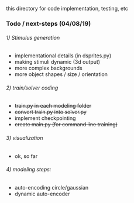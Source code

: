 this directory for code implementation, testing, etc

### Todo / next-steps (04/08/19)

###### 1) Stimulus generation


- implementational details (in dsprites.py)
- making stimuli dynamic (3d output)
- more complex backgrounds
- more object shapes / size / orientation


###### 2) train/solver coding

- <del>train.py in each modeling folder</del>
- <del>convert train.py into solver.py</del>
- implement checkpointing
- <del>create main.py (for command line training)</del>

###### 3) visualization

- ok, so far

###### 4) modeling steps:

- auto-encoding circle/gaussian
- dynamic auto-encoder
